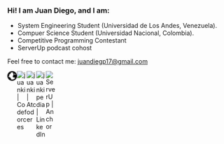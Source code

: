 ### Hi! I am Juan Diego, and I am:

- System Engineering Student (Universidad de Los Andes, Venezuela).
- Compuer Science Student (Universidad Nacional, Colombia).
- Competitive Programming Contestant
- ServerUp podcast cohost

Feel free to contact me: juandiegp17@gmail.com

[<img align="left" alt="juankipedia.github.io" width="22px" src="https://raw.githubusercontent.com/iconic/open-iconic/master/svg/globe.svg" />][website]
[<img align="left" alt="juanki | Codeforces" width="22px" src="https://cdn.jsdelivr.net/npm/simple-icons@v3/icons/codeforces.svg" />][codeforces]
[<img align="left" alt="juanki | Atcoder" width="22px" src="https://user-images.githubusercontent.com/63050133/151978916-3b2ea906-152e-4e09-b2ed-250c08498b6d.png" />][atcoder]
[<img align="left" alt="juankipedia | LinkedIn" width="22px" src="https://cdn.jsdelivr.net/npm/simple-icons@v3/icons/linkedin.svg" />][linkedin]
[<img align="left" alt="ServerUp | Anchor" width="22px" src="https://cdn.jsdelivr.net/npm/simple-icons@v3/icons/anchor.svg" />][anchor]


[website]: https://juankipedia.github.io
[codeforces]: https://codeforces.com/profile/juanki
[atcoder]: https://atcoder.jp/users/juanki
[linkedin]: https://www.linkedin.com/in/juankipedia/
[anchor]: https://anchor.fm/serverup
